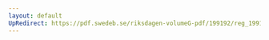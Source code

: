 ```yaml
---
layout: default
UpRedirect: https://pdf.swedeb.se/riksdagen-volumeG-pdf/199192/reg_199192/reg_199192_0822.pdf
---
```

